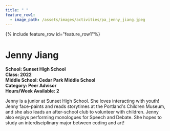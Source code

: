 ```yaml
---
title: " "
feature_row1:
  - image_path: /assets/images/activities/pa_jenny_jiang.jpeg
---
```


{% include feature_row id="feature_row1"%}

# Jenny Jiang

**School: Sunset High School**  
**Class: 2022**  
**Middle School: Cedar Park Middle School**  
**Category: Peer Advisor**  
**Hours/Week Available: 2**  

Jenny is a junior at Sunset High School. She loves interacting with youth! Jenny face-paints and reads storytimes at the Portland's Children Museum, and she also leads an after-school club to volunteer with children. Jenny also enjoys performing monologues for Speech and Debate. She hopes to study an interdisciplinary major between coding and art!
